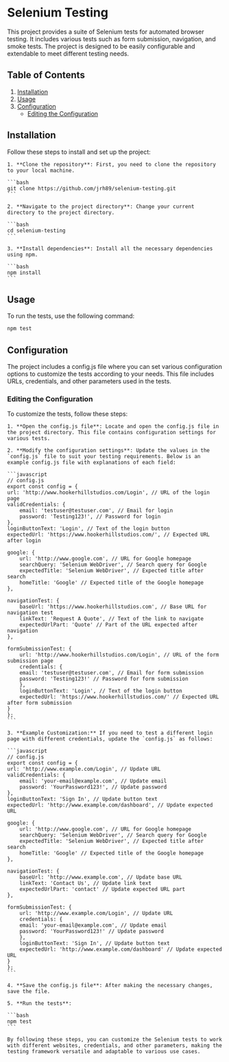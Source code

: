 # Selenium Testing

This project provides a suite of Selenium tests for automated browser testing. It includes various tests such as form submission, navigation, and smoke tests. The project is designed to be easily configurable and extendable to meet different testing needs.

## Table of Contents

1. [Installation](#installation)
2. [Usage](#usage)
3. [Configuration](#configuration)
    - [Editing the Configuration](#editing)

## Installation

Follow these steps to install and set up the project:

    1. **Clone the repository**: First, you need to clone the repository to your local machine.

    ```bash
    git clone https://github.com/jrh89/selenium-testing.git
    ```

    2. **Navigate to the project directory**: Change your current directory to the project directory.

    ```bash
    cd selenium-testing
    ```

    3. **Install dependencies**: Install all the necessary dependencies using npm.

    ```bash
    npm install
    ```

## Usage

To run the tests, use the following command:

```bash
npm test
```

## Configuration

The project includes a config.js file where you can set various configuration options to customize the tests according to your needs. This file includes URLs, credentials, and other parameters used in the tests.

### Editing the Configuration

To customize the tests, follow these steps:

    1. **Open the config.js file**: Locate and open the config.js file in the project directory. This file contains configuration settings for various tests.

    2. **Modify the configuration settings**: Update the values in the `config.js` file to suit your testing requirements. Below is an example config.js file with explanations of each field:

    ```javascript
    // config.js
    export const config = {
    url: 'http://www.hookerhillstudios.com/Login', // URL of the login page
    validCredentials: {
        email: 'testuser@testuser.com', // Email for login
        password: 'Testing123!', // Password for login
    },
    loginButtonText: 'Login', // Text of the login button
    expectedUrl: 'https://www.hookerhillstudios.com/', // Expected URL after login

    google: {
        url: 'http://www.google.com', // URL for Google homepage
        searchQuery: 'Selenium WebDriver', // Search query for Google
        expectedTitle: 'Selenium WebDriver', // Expected title after search
        homeTitle: 'Google' // Expected title of the Google homepage
    },

    navigationTest: {
        baseUrl: 'https://www.hookerhillstudios.com', // Base URL for navigation test
        linkText: 'Request A Quote', // Text of the link to navigate
        expectedUrlPart: 'Quote' // Part of the URL expected after navigation
    },

    formSubmissionTest: {
        url: 'http://www.hookerhillstudios.com/Login', // URL of the form submission page
        credentials: {
        email: 'testuser@testuser.com', // Email for form submission
        password: 'Testing123!' // Password for form submission
        },
        loginButtonText: 'Login', // Text of the login button
        expectedUrl: 'https://www.hookerhillstudios.com/' // Expected URL after form submission
    }
    };
    ```

    3. **Example Customization:** If you need to test a different login page with different credentials, update the `config.js` as follows:

    ```javascript
    // config.js
    export const config = {
    url: 'http://www.example.com/Login', // Update URL
    validCredentials: {
        email: 'your-email@example.com', // Update email
        password: 'YourPassword123!', // Update password
    },
    loginButtonText: 'Sign In', // Update button text
    expectedUrl: 'http://www.example.com/dashboard', // Update expected URL

    google: {
        url: 'http://www.google.com', // URL for Google homepage
        searchQuery: 'Selenium WebDriver', // Search query for Google
        expectedTitle: 'Selenium WebDriver', // Expected title after search
        homeTitle: 'Google' // Expected title of the Google homepage
    },

    navigationTest: {
        baseUrl: 'http://www.example.com', // Update base URL
        linkText: 'Contact Us', // Update link text
        expectedUrlPart: 'contact' // Update expected URL part
    },

    formSubmissionTest: {
        url: 'http://www.example.com/Login', // Update URL
        credentials: {
        email: 'your-email@example.com', // Update email
        password: 'YourPassword123!' // Update password
        },
        loginButtonText: 'Sign In', // Update button text
        expectedUrl: 'http://www.example.com/dashboard' // Update expected URL
    }
    };
    ```

    4. **Save the config.js file**: After making the necessary changes, save the file.

    5. **Run the tests**: 

    ```bash
    npm test
    ```

    By following these steps, you can customize the Selenium tests to work with different websites, credentials, and other parameters, making the testing framework versatile and adaptable to various use cases.

